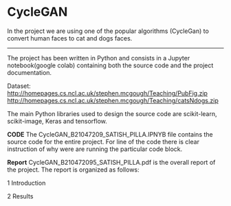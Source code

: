# CycleGAN
In the project we are using one of the popular algorithms (CycleGan) to convert human faces to cat and dogs faces. 
***
The project has been written in Python and consists in a Jupyter notebook(google colab) containing both the source code and the project documentation.

Dataset: http://homepages.cs.ncl.ac.uk/stephen.mcgough/Teaching/PubFig.zip 
	   http://homepages.cs.ncl.ac.uk/stephen.mcgough/Teaching/catsNdogs.zip  

The main Python libraries used to design the source code are scikit-learn, scikit-image, Keras and tensorflow. 

**CODE**
The CycleGAN_B21047209_SATISH_PILLA.IPNYB file contains the source code for the entire project. For line of the code there is clear instruction of why were are running the particular code block.

**Report**
CycleGAN_B210472095_SATISH_PILLA.pdf is the overall report of the project. The report is organized as follows:

1 Introduction	

2 Results


